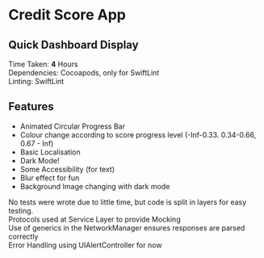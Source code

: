 # Credit Score App
## Quick Dashboard Display

Time Taken: **4** Hours\
Dependencies: Cocoapods, only for SwiftLint\
Linting: SwiftLint

## Features

- Animated Circular Progress Bar
- Colour change according to score progress level (-Inf-0.33. 0.34-0.66, 0.67 - Inf)
- Basic Localisation
- Dark Mode!
- Some Accessibility (for text)
- Blur effect for fun
- Background Image changing with dark mode

No tests were wrote due to little time, but code is split in layers for easy testing.\
Protocols used at Service Layer to provide Mocking\
Use of generics in the NetworkManager ensures responses are parsed correctly\
Error Handling using UIAlertController for now
